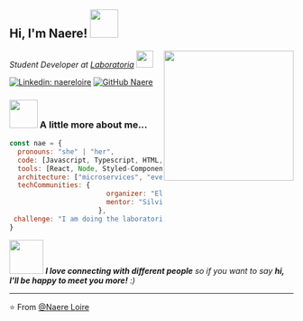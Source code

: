<h2> Hi, I'm Naere! <img src="https://media.giphy.com/media/mGcNjsfWAjY5AEZNw6/giphy.gif" width="50"></h2>

<img align='right' src="https://media.giphy.com/media/dWxO36Jzd6bTSt5dIY/giphy.gif" width="230">

<p>
  <em>
    Student Developer at <a href="https://www.laboratoria.la/br">Laboratoria</a>
    <img src="https://media.giphy.com/media/fYSnHlufseco8Fh93Z/giphy.gif" width="30">
</em>
</p>




[![Linkedin: naereloire](https://img.shields.io/badge/-naereloire-blue?style=flat-square&logo=Linkedin&logoColor=white&link=https://www.linkedin.com/in/naereloire/)](https://www.linkedin.com/in/naere-loire/)
[![GitHub Naere](https://img.shields.io/github/followers/naere?label=follow&style=social)](https://github.com/naereloire)


### <img src="https://media.giphy.com/media/VgCDAzcKvsR6OM0uWg/giphy.gif" width="50"> A little more about me...  

```javascript
const nae = {
  pronouns: "she" | "her",
  code: [Javascript, Typescript, HTML, CSS],
  tools: [React, Node, Styled-Components, Jest],
  architecture: ["microservices", "event-driven", "design system pattern"],
  techCommunities: {
                        organizer: "Elas Programam",
                        mentor: "Silvia Coelho",
                      },
 challenge: "I am doing the laboratoria bootcamp"
}
```

<img src="https://media.giphy.com/media/LnQjpWaON8nhr21vNW/giphy.gif" width="60"> <em><b>I love connecting with different people</b> so if you want to say <b>hi, I'll be happy to meet you more!</b> :)</em>

---

⭐️ From [@Naere Loire](https://github.com/naereloire)

